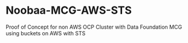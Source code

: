 # Noobaa-MCG-AWS-STS
Proof of Concept for non AWS OCP Cluster with Data Foundation MCG using buckets on AWS with STS
